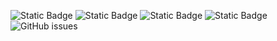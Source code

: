 ![Static Badge](https://img.shields.io/badge/blacklists-60-000000) ![Static Badge](https://img.shields.io/badge/blacklisted-3176383-cc0000) ![Static Badge](https://img.shields.io/badge/whitelisted-2243-00CC00) ![Static Badge](https://img.shields.io/badge/streaming_blacklist-28107-000000) ![GitHub issues](https://img.shields.io/github/issues/fabriziosalmi/blacklists)
